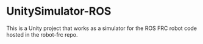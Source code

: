# UnitySimulator-ROS
This is a Unity project that works as a simulator for the ROS FRC robot code hosted in the robot-frc repo.
